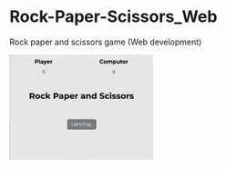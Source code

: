 # Rock-Paper-Scissors_Web
Rock paper and scissors game (Web development)

<img src="RockPaper&Scissors.gif" width="50%" height="50%">
